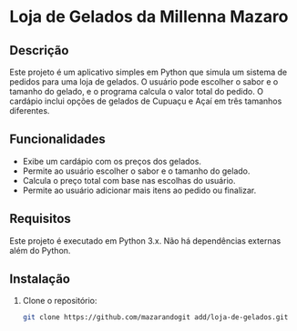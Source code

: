 # Loja de Gelados da Millenna Mazaro

## Descrição

Este projeto é um aplicativo simples em Python que simula um sistema de pedidos para uma loja de gelados. O usuário pode escolher o sabor e o tamanho do gelado, e o programa calcula o valor total do pedido. O cardápio inclui opções de gelados de Cupuaçu e Açaí em três tamanhos diferentes.

## Funcionalidades

- Exibe um cardápio com os preços dos gelados.
- Permite ao usuário escolher o sabor e o tamanho do gelado.
- Calcula o preço total com base nas escolhas do usuário.
- Permite ao usuário adicionar mais itens ao pedido ou finalizar.

## Requisitos

Este projeto é executado em Python 3.x. Não há dependências externas além do Python.

## Instalação

1. Clone o repositório:

   ```bash
   git clone https://github.com/mazarandogit add/loja-de-gelados.git